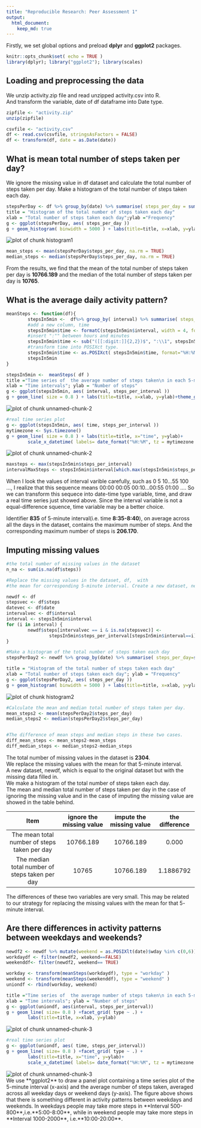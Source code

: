 ```yaml
---
title: "Reproducible Research: Peer Assessment 1"
output: 
  html_document:
    keep_md: true
---
```


Firstly, we set global options and preload **dplyr** and **ggplot2** packages.


```r
knitr::opts_chunk$set( echo = TRUE )
library(dplyr); library("ggplot2"); library(scales)
```

## Loading and preprocessing the data

We unzip activity.zip file and read unzipped activity.csv into R.  
And transform the variable, date of df dataframe into Date type.


```r
zipfile <- "activity.zip"
unzip(zipfile)

csvfile <- "activity.csv"
df <- read.csv(csvfile, stringsAsFactors = FALSE)
df <- transform(df, date = as.Date(date))
```


## What is mean total number of steps taken per day?

We ignore the missing value in df dataset and calculate the total number of steps taken per day.  Make a histogram of the total number of steps taken each day.


```r
stepsPerDay <- df %>% group_by(date) %>% summarise( steps_per_day = sum(steps))
title = "Histogram of the total number of steps taken each day"
xlab = "Total number of steps taken each day";ylab ="Frequency"
g <- ggplot(stepsPerDay, aes( steps_per_day ))
g + geom_histogram( binwidth = 5000 ) + labs(title=title, x=xlab, y=ylab)+theme_grey()
```

<img src="figure/histogram1-1.png" title="plot of chunk histogram1" alt="plot of chunk histogram1" style="display: block; margin: auto;" />

```r
mean_steps <- mean(stepsPerDay$steps_per_day, na.rm = TRUE) 
median_steps <- median(stepsPerDay$steps_per_day, na.rm = TRUE)
```

From the results, we find that the mean of the total number of steps taken per day is **10766.189** and the median of the total number of steps taken per day is **10765**.


## What is the average daily activity pattern?


```r
meanSteps <- function(df){
        stepsIn5min <-  df%>% group_by( interval) %>% summarise( steps_per_interval= mean( steps, na.rm = TRUE ))
        #add a new column, time
        stepsIn5min$time <- formatC(stepsIn5min$interval, width = 4, format = "d", flag = "0")
        #insert ":"" between hours and minutes
        stepsIn5min$time <- sub("([[:digit:]]{2,2})$", ":\\1", stepsIn5min$time)
        #transform time into POSIXct type.
        stepsIn5min$time <- as.POSIXct( stepsIn5min$time, format="%H:%M")
        stepsIn5min
}

stepsIn5min <-  meanSteps( df )
title ="Time series of  the average number of steps taken\n in each 5-minute interval"
xlab = "Time intervals"; ylab = "Number of steps"
g <- ggplot(stepsIn5min, aes( interval, steps_per_interval ))
g + geom_line( size = 0.8 ) + labs(title=title, x=xlab, y=ylab)+theme_grey()
```

<img src="figure/unnamed-chunk-2-1.png" title="plot of chunk unnamed-chunk-2" alt="plot of chunk unnamed-chunk-2" style="display: block; margin: auto;" />

```r
#real time series plot
g <- ggplot(stepsIn5min, aes( time, steps_per_interval ))
mytimezone <- Sys.timezone()
g + geom_line( size = 0.8 ) + labs(title=title, x="time", y=ylab)+
        scale_x_datetime( labels= date_format("%H:%M", tz = mytimezone ))
```

<img src="figure/unnamed-chunk-2-2.png" title="plot of chunk unnamed-chunk-2" alt="plot of chunk unnamed-chunk-2" style="display: block; margin: auto;" />

```r
maxsteps <- max(stepsIn5min$steps_per_interval)
intervalMaxSteps <- stepsIn5min$interval[which.max(stepsIn5min$steps_per_interval)]
```
When I look the values of interval varible carefully, such as 0 5 10...55 100 ..., I realize that this sequence means 00:00 00:05 00:10...00:55 01:00 .... So we can transform this sequece into date-time type variable, time, and draw a real time series just showed above. Since the interval variable is not a equal-difference squence, time variable may be a better choice.

Identifier **835** of 5-minute interval(i.e. time **8:35-8:40**), on average across all the days in the dataset, contains the maximum number of steps.  And the corresponding maximum number of steps is **206.170**.


## Imputing missing values

```r
#the total number of missing values in the dataset
n_na <- sum(is.na(df$steps))

#Replace the missing values in the dataset, df,  with  
#the mean for corresponding 5-minute interval. Create a new dataset, newdf.

newdf <- df
stepsvec <- df$steps
datevec <- df$date
intervalvec <- df$interval
interval <- stepsIn5min$interval
for (i in interval) {
        newdf$steps[intervalvec == i & is.na(stepsvec)] <- 
                stepsIn5min$steps_per_interval[stepsIn5min$interval==i]
}

#Make a histogram of the total number of steps taken each day  
stepsPerDay2 <- newdf %>% group_by(date) %>% summarise( steps_per_day=sum(steps))

title = "Histogram of the total number of steps taken each day" 
xlab = "Total number of steps taken each day"; ylab = "Frequency"
g <- ggplot(stepsPerDay2, aes( steps_per_day ))
g + geom_histogram( binwidth = 5000 ) + labs(title=title, x=xlab, y=ylab)+theme_grey()
```

<img src="figure/histogram2-1.png" title="plot of chunk histogram2" alt="plot of chunk histogram2" style="display: block; margin: auto;" />

```r
#Calculate the mean and median total number of steps taken per day.
mean_steps2 <- mean(stepsPerDay2$steps_per_day)
median_steps2 <- median(stepsPerDay2$steps_per_day)


#The difference of mean steps and median steps in these two cases.
diff_mean_steps <- mean_steps2-mean_steps
diff_median_steps <- median_steps2-median_steps
```

The total number of missing values in the dataset is **2304**.  
We replace the missing values with the mean for that 5-minute interval.  
A new dataset, newdf, which is equal to the original dataset but with the missing data filled in.  
We make a histogram of the total number of steps taken each day.  
The mean and median total number of steps taken per day in the case of ignoring the missing value and in the case of imputing the missing value are showed in the table behind. 

Item | ignore the missing value | impute the missing value | the difference
:----:|:-----------------------:|:-------------------------:|:-------------:
The mean total number of steps taken per day |10766.189 |10766.189 |0.000
The median total number of steps taken per day |10765 |10766.189 |1.1886792

The differences of these two variables are very small. This may be related to our strategy for replacing the missing values with the mean for that 5- minute interval. 


## Are there differences in activity patterns between weekdays and weekends?


```r
newdf2 <- newdf %>% mutate(weekend = as.POSIXlt(date)$wday %in% c(0,6))
workdaydf <- filter(newdf2, weekend==FALSE)
weekenddf<- filter(newdf2, weekend== TRUE)

workday <- transform(meanSteps(workdaydf), type = "workday" )
weekend <- transform(meanSteps(weekenddf), type = "weekend" )
uniondf <- rbind(workday, weekend)

title ="Time series of  the average number of steps taken\n in each 5-minute interval"
xlab = "Time intervals"; ylab = "Number of steps"
g <- ggplot(uniondf, aes(interval, steps_per_interval))
g + geom_line( size= 0.8 ) +facet_grid( type ~ .) +
        labs(title=title, x=xlab, y=ylab)
```

<img src="figure/unnamed-chunk-3-1.png" title="plot of chunk unnamed-chunk-3" alt="plot of chunk unnamed-chunk-3" style="display: block; margin: auto;" />

```r
#real time series plot
g <- ggplot(uniondf, aes( time, steps_per_interval))
g + geom_line( size= 0.8 ) +facet_grid( type ~ .) +
        labs(title=title, x="time", y=ylab)+
        scale_x_datetime( labels= date_format("%H:%M", tz = mytimezone ))
```

<img src="figure/unnamed-chunk-3-2.png" title="plot of chunk unnamed-chunk-3" alt="plot of chunk unnamed-chunk-3" style="display: block; margin: auto;" />
We use **ggplot2** to draw a panel plot containing a time series plot of the 5-minute interval (x-axis) and the average number of steps taken, averaged across all weekday days or weekend days (y-axis). The figure above shows that there is something different in activity patterns between weekdays and weekends. In weekdays people may take more steps in **Interval 500-800**,i.e.**5:00-8:00**, while in weekend people may take more steps in **Interval 1000-2000**, i.e.**10:00-20:00**.
